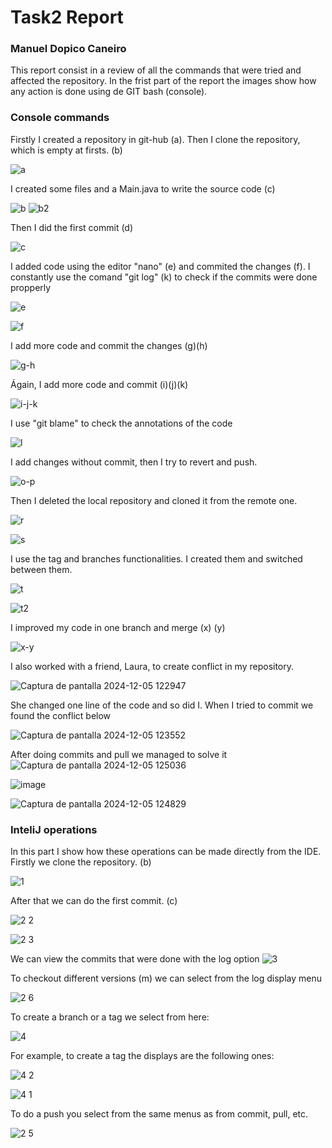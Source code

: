 # Task2 Report 
### Manuel Dopico Caneiro
This report consist in a review of all the commands that were tried and affected the repository. In the frist part of the report the images
show how any action is done using de GIT bash (console).
### Console commands
Firstly I created a repository in git-hub (a). Then I clone the repository, which is empty at firsts. (b)

![a](https://github.com/user-attachments/assets/06e78e54-6b07-48ad-bcb8-71de9d5fd750)

I created some files and a Main.java to write the source code (c)

![b](https://github.com/user-attachments/assets/c2c93a43-6796-44ed-9aca-bad57bc74e42)
![b2](https://github.com/user-attachments/assets/a558a8d1-e498-4822-aa7d-2fa2e003f61e)

Then I did the first commit (d)

![c](https://github.com/user-attachments/assets/d700ad9e-e724-46d6-95cd-572deac5a709)

I added code using the editor "nano" (e) and commited the changes (f). I constantly use the comand "git log" (k) to check if the commits were done propperly

![e](https://github.com/user-attachments/assets/0c4bef1d-1f2b-4730-a859-f6401fe7576d)

![f](https://github.com/user-attachments/assets/acf56e5d-0a6b-4d1a-996d-373424e3344e)

I add more code and commit the changes (g)(h)

![g-h](https://github.com/user-attachments/assets/04ce1939-8905-49fa-be77-c5d551321c73)

Ágain, I add more code and commit (i)(j)(k)

![i-j-k](https://github.com/user-attachments/assets/5ee3cad0-d2bb-4f0f-8874-fda2cd7282c2)

I use "git blame" to check the annotations of the code

![l](https://github.com/user-attachments/assets/59747508-3c72-44ae-99ef-8b639a12cc01)

I add changes without commit, then I try to revert and push.

![o-p](https://github.com/user-attachments/assets/5eca70ae-2b89-4102-b6aa-8b4fa7870cf4)

Then I deleted the local repository and cloned it from the remote one.

![r](https://github.com/user-attachments/assets/d77a08b7-21a4-4174-9de7-a2f324a10347)

![s](https://github.com/user-attachments/assets/f7901334-9616-4e30-a231-eccfd976876c)

I use the tag and branches functionalities. I created them and switched between them.  

![t](https://github.com/user-attachments/assets/9fab88b0-3bc4-4d73-9c15-5e4bd86ea93c)

![t2](https://github.com/user-attachments/assets/67b048e3-1a77-4fe0-b8e8-71923f73243a)

I improved my code in one branch and merge (x) (y)

![x-y](https://github.com/user-attachments/assets/3357c1e2-65d0-4089-8d5b-d9659df61d91)

I also worked with a friend, Laura, to create conflict in my repository.

![Captura de pantalla 2024-12-05 122947](https://github.com/user-attachments/assets/3e133804-04d6-4e1a-ace1-11b82de58b3a)

She changed one line of the code and so did I. When I tried to commit we found the conflict below

![Captura de pantalla 2024-12-05 123552](https://github.com/user-attachments/assets/19aacc1c-963b-4241-bf97-41132816bb6d)

After doing commits and pull we managed to solve it
![Captura de pantalla 2024-12-05 125036](https://github.com/user-attachments/assets/a2eec2e5-b8e3-4776-813f-92bd9bcfedfd)

![image](https://github.com/user-attachments/assets/bc42e036-dc0f-453c-b7c2-09ab0703c786)

![Captura de pantalla 2024-12-05 124829](https://github.com/user-attachments/assets/1f3df0e5-fe4a-424a-882e-e59552b723bc)

### InteliJ operations
In this part I show how these operations can be made directly from the IDE.
Firstly we clone the repository. (b)

![1](https://github.com/user-attachments/assets/b766fed3-0399-49c9-b3f7-7954c622146e)

After that we can do the first commit. (c)

![2 2](https://github.com/user-attachments/assets/4e2c3833-a172-4da9-9499-8ee817f295cb)

![2 3](https://github.com/user-attachments/assets/5be22c41-73d5-4255-b0fd-59d3f20e95d4)

We can view the commits that were done with the log option
![3](https://github.com/user-attachments/assets/ad417a17-dc14-469b-a52c-29c7c90465a7)

To checkout different versions (m) we can select from the log display menu

![2 6](https://github.com/user-attachments/assets/772e3ddb-aa83-4745-b2b7-3c3fb6e57008)

To create a branch or a tag we select from here: 

![4](https://github.com/user-attachments/assets/f0716cb3-46c8-42eb-bbba-ce86af3c53a1)

For example, to create a tag the displays are the following ones:

![4 2](https://github.com/user-attachments/assets/fff3647a-1027-4c18-97ec-5105dd2420c3)

![4 1](https://github.com/user-attachments/assets/6e417980-7c6b-4eb0-87d4-a6009ff36973)

To do a push you select from the same menus as from commit, pull, etc.

![2 5](https://github.com/user-attachments/assets/3f554b88-954c-4687-9d27-69f6fc44b182)

